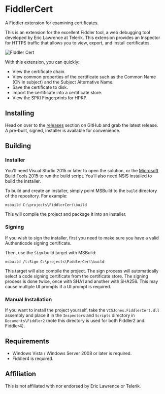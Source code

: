 # FiddlerCert
A Fiddler extension for examining certificates.

This is an extension for the excellent Fiddler tool, a web debugging tool developed by Eric Lawrence at Telerik.
This extension provides an Inspector for HTTPS traffic that allows you to view, export, and install certificates.

![Fiddler Cert](https://vcsjones.com/wp-content/uploads/fiddlercertinspector.png)

With this extension, you can quickly:

* View the certificate chain.
* View common properties of the certificate such as the Common Name (CN in subject) and the Subject Alternative Name.
* Save the certificate to disk.
* Import the certificate into a certificate store.
* View the SPKI Fingerprints for HPKP.

## Installing

Head on over to the [releases](https://github.com/vcsjones/FiddlerCert/releases/latest) section on GitHub and grab the latest
release. A pre-built, signed, installer is available for convenience.

## Building

### Installer

You'll need Visual Studio 2015 or later to open the solution, or the [Microsoft Build Tools 2015](https://www.microsoft.com/en-us/download/details.aspx?id=48159)
to run the build script. You'll also need NSIS installed to build the installer.

To build and create an installer, simply point MSBuild to the `build` directory of the repository. For example:

    msbuild C:\projects\FiddlerCert\build

This will compile the project and package it into an installer.

### Signing

If you wish to sign the installer, first you need to make sure you have a valid Authenticode signing certificate.

Then, use the `Sign` build target with MSBuild:

    msbuild /t:Sign C:\projects\FiddlerCert\build
    
This target will also compile the project. The sign process will automatically select a code signing certificate from
the certificate store. The signing process is done twice, once with SHA1 and another with SHA256. This may cause multiple
UI prompts if a UI prompt is required.


### Manual Installation

If you want to install the project yourself, take the `VCSJones.FiddlerCert.dll` assembly and place it in the `Inspectors` and
`Scripts` directory in `Documents\Fiddler2` (note this directory is used for both Fiddler2 and Fiddler4).

## Requirements

* Windows Vista / Windows Server 2008 or later is required.
* Fiddler4 is required.

## Affiliation

This is not affiliated with nor endorsed by Eric Lawrence or Telerik.

